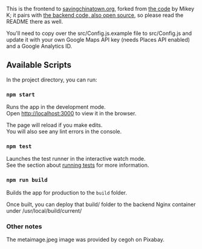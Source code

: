 This is the frontend to [savingchinatown.org](savingchinatown.org), forked from [the code](https://github.com/mikeyk/saveourfaves-frontend) by Mikey K; it pairs with [the backend code, also open source](https://github.com/DaPurpleDerple/savingchinatown-backend), so please read the README there as well.

You'll need to copy over the src/Config.js.example file to src/Config.js and update it with your own Google Maps API key (needs Places API enabled) and a Google Analytics ID.

## Available Scripts

In the project directory, you can run:

### `npm start`

Runs the app in the development mode.<br />
Open [http://localhost:3000](http://localhost:3000) to view it in the browser.

The page will reload if you make edits.<br />
You will also see any lint errors in the console.

### `npm test`

Launches the test runner in the interactive watch mode.<br />
See the section about [running tests](https://facebook.github.io/create-react-app/docs/running-tests) for more information.

### `npm run build`

Builds the app for production to the `build` folder.<br />

Once built, you can deploy that build/ folder to the backend Nginx container under /usr/local/build/current/

### Other notes

The metaimage.jpeg image was provided by cegoh on Pixabay.